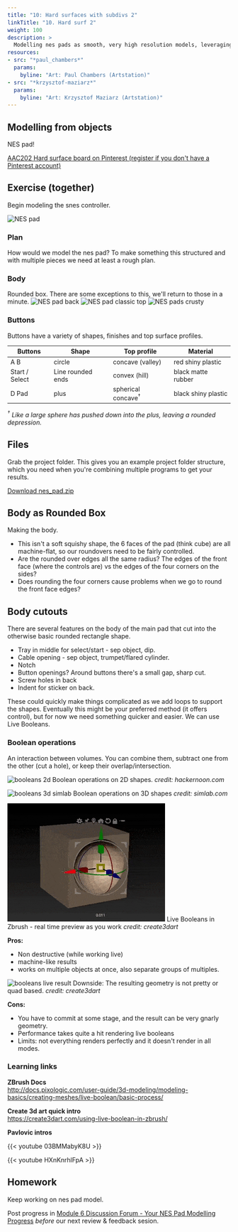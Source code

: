 ```yaml
---
title: "10: Hard surfaces with subdivs 2"
linkTitle: "10. Hard surf 2"
weight: 100 
description: >
  Modelling nes pads as smooth, very high resolution models, leveraging subdivision surfaces. 
resources:
- src: "*paul_chambers*"
  params:
    byline: "Art: Paul Chambers (Artstation)"
- src: "*krzysztof-maziarz*"
  params:
    byline: "Art: Krzysztof Maziarz (Artstation)"
---
```


## Modelling from objects
NES pad!

[AAC202 Hard surface board on Pinterest \(register if you don't have a Pinterest account\)](https://www.pinterest.com.au/dmacdraws/aac202/hard-surface/)

## Exercise (together)
Begin modeling the snes controller. 
<!--   
Do I have to be able to understand and easily reproduce the wacom pen button modeling bit (including surrounds with crease) in zbrush to defensibly start with the snes pad? What about an NES pad? Or the radio/other boxier things?  
-->

![NES pad](nes_pad.jpg)

### Plan

How would we model the nes pad? To make something this structured and with multiple pieces we need at least a rough plan.

### Body
Rounded box. There are some exceptions to this, we'll return to those in a minute.
![NES pad back](nes_pad_back.jpg)
![NES pad classic top](nes_pad_classic.jpg)
![NES pads crusty](nes_pads_crusty.jpg)

### Buttons
Buttons have a variety of shapes, finishes and top surface profiles.

Buttons     |  Shape   |  Top profile  |   Material
----  | ---- | ---- | ----
A B | circle | concave (valley) | red shiny plastic
Start / Select | Line rounded ends | convex (hill) | black matte rubber
D Pad | plus | spherical concave<sup>&dagger;</sup> | black shiny plastic 

*<sup>&dagger;</sup> Like a large sphere has pushed down into the plus, leaving a rounded depression.*

## Files
Grab the project folder. This gives you an example project folder structure, which you need when you're combining multiple programs to get your results.

[Download nes_pad.zip](nes_pad.zip)

## Body as Rounded Box
Making the body.
* This isn't a soft squishy shape, the 6 faces of the pad (think cube) are all machine-flat, so our roundovers need to be fairly controlled.
* Are the rounded over edges all the same radius? The edges of the front face (where the controls are) vs the edges of the four corners on the sides?
* Does rounding the four corners cause problems when we go to round the front face edges?

## Body cutouts
There are several features on the body of the main pad that cut into the otherwise basic rounded rectangle shape. 
* Tray in middle for select/start - sep object, dip.
* Cable opening - sep object, trumpet/flared cylinder.
* Notch 
* Button openings? Around buttons there's a small gap, sharp cut.
* Screw holes in back
* Indent for sticker on back.

These could quickly make things complicated as we add loops to support the shapes. Eventually this might be your preferred method (it offers control), but for now we need something quicker and easier. We can use Live Booleans.

### Boolean operations

An interaction between volumes. You can combine them, subtract one from the other (cut a hole), or keep their overlap/intersection.

![booleans 2d](booleans_2d_hackernoon.png)
Boolean operations on 2D shapes. *credit: hackernoon.com* 

![booleans 3d simlab](booleans_3d_simlab.png)
Boolean operations on 3D shapes *credit: simlab.com*

![booleans 3d live](booleans_zbrush_live_create3dart.gif)
Live Booleans in Zbrush - real time preview as you work *credit: create3dart*

**Pros:** 
* Non destructive (while working live)
* machine-like results
* works on multiple objects at once, also separate groups of multiples.

![booleans live result](booleans_live_result_create3dart.jpg)
Downside: The resulting geometry is not pretty or quad based. *credit: create3dart*

**Cons:** 
* You have to commit at some stage, and the result can be very gnarly geometry.  
* Performance takes quite a hit rendering live booleans
* Limits: not everything renders perfectly and it doesn't render in all modes.  

### Learning links

**ZBrush Docs**  
<http://docs.pixologic.com/user-guide/3d-modeling/modeling-basics/creating-meshes/live-boolean/basic-process/>  
  
**Create 3d art quick intro**  
<https://create3dart.com/using-live-boolean-in-zbrush/>  

**Pavlovic intros** 

{{< youtube 03BMMabyK8U >}}  

{{< youtube HXnKnrhlFpA >}}  

<!-- 

## TODO: Is radio actually easier?

It doesn't have those shoulder buttons to worry about, or the off-angle start and option buttons needing bevels.
Maybe change how the middle is added so we're not as bothered by extra geo?
Adding flat colours early to help our eye.


## The rest

* Cut off bits of end cylinders
* bridge ends
* Add geo to middle alrea
* Making buttons
* Bevel around buttons? Can do later with booleans when we're more settled on their shape?
* Adding and tweaking d pad?

-->

## Homework

Keep working on nes pad model.

<!-- 
Plan feature a.
Implement a and b.
-->
Post progress in [Module 6 Discussion Forum - Your NES Pad Modelling Progress](https://torrens.blackboard.com/webapps/discussionboard/do/message?action=list_messages&course_id=_115852_1&nav=discussion_board_entry&conf_id=_246176_1&forum_id=_1064205_1&message_id=_2909653_1) *before* our next review & feedback sesion. 
